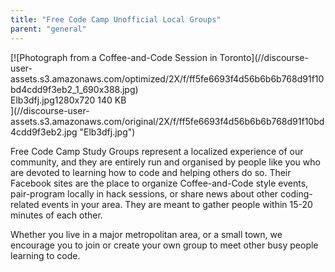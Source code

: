 ```yaml
---
title: "Free Code Camp Unofficial Local Groups"
parent: "general"
---
```


<div class="lightbox-wrapper">[![Photograph from a Coffee-and-Code Session in Toronto](//discourse-user-assets.s3.amazonaws.com/optimized/2X/f/ff5fe6693f4d56b6b6b768d91f10bd4cdd9f3eb2_1_690x388.jpg)

<div class="meta"><span class="filename">Elb3dfj.jpg</span><span class="informations">1280x720 140 KB</span><span class="expand"></span></div>](//discourse-user-assets.s3.amazonaws.com/original/2X/f/ff5fe6693f4d56b6b6b768d91f10bd4cdd9f3eb2.jpg "Elb3dfj.jpg") </div>

Free Code Camp Study Groups represent a localized experience of our community, and they are entirely run and organised by people like you who are devoted to learning how to code and helping others do so. Their Facebook sites are the place to organize Coffee-and-Code style events, pair-program locally in hack sessions, or share news about other coding-related events in your area. They are meant to gather people within 15-20 minutes of each other.

Whether you live in a major metropolitan area, or a small town, we encourage you to join or create your own group to meet other busy people learning to code.
